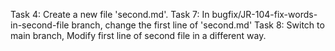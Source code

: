 Task 4: Create a new file 'second.md'.
Task 7: In bugfix/JR-104-fix-words-in-second-file branch, change the first line of 'second.md'
Task 8: Switch to main branch, Modify first line of second file in a different way.